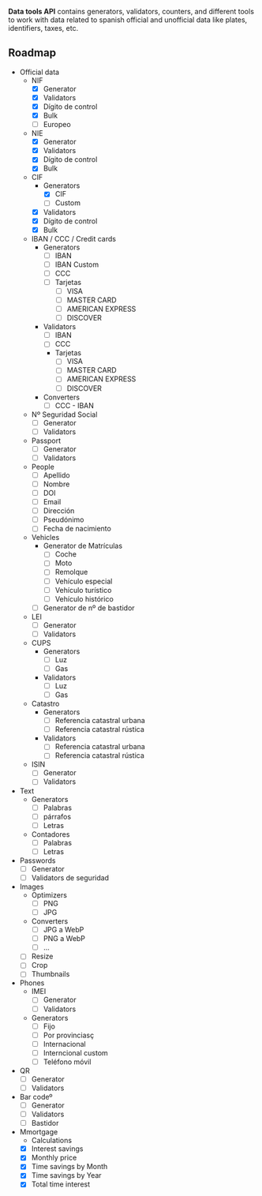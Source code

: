 **Data tools API** contains generators, validators, counters, and different tools to work with data related to spanish official and unofficial data like plates, identifiers, taxes, etc.

## Roadmap

- Official data
	- NIF
		- [x] Generator
		- [x] Validators
		- [x] Dígito de control
		- [x] Bulk
		- [ ] Europeo
	- NIE
		- [x] Generator
		- [x] Validators
		- [x] Dígito de control
		- [x] Bulk
	- CIF
		- Generators
			- [x] CIF
			- [ ] Custom
		- [x] Validators
		- [x] Dígito de control
		- [x] Bulk
	- IBAN / CCC / Credit cards
		- Generators
			- [ ] IBAN
			- [ ] IBAN Custom
			- [ ] CCC
			- [ ] Tarjetas
				- [ ] VISA
				- [ ] MASTER CARD
				- [ ] AMERICAN EXPRESS
				- [ ] DISCOVER
		- Validators
			- [ ] IBAN
			- [ ] CCC
			- Tarjetas
				- [ ] VISA 
				- [ ] MASTER CARD
				- [ ] AMERICAN EXPRESS
				- [ ] DISCOVER
		- Converters
			- [ ] CCC - IBAN 
	- Nº Seguridad Social
		- [ ] Generator
		- [ ] Validators
	- Passport
		- [ ] Generator
		- [ ] Validators
	- People
		- [ ] Apellido
		- [ ] Nombre
		- [ ] DOI
		- [ ] Email
		- [ ] Dirección
		- [ ] Pseudónimo
		- [ ] Fecha de nacimiento
	- Vehicles
		- Generator de Matrículas
			- [ ] Coche
			- [ ] Moto
			- [ ] Remolque
			- [ ] Vehículo especial
			- [ ] Vehículo turístico
			- [ ] Vehículo histórico
		- [ ] Generator de nº de bastidor
	- LEI
		- [ ] Generator
		- [ ] Validators
	- CUPS
		- Generators
			- [ ] Luz
			- [ ] Gas
		- Validators
			- [ ] Luz
			- [ ] Gas
	- Catastro
		- Generators
			- [ ] Referencia catastral urbana
			- [ ] Referencia catastral rústica
		- Validators
			- [ ] Referencia catastral urbana
			- [ ] Referencia catastral rústica
	- ISIN
		- [ ] Generator
		- [ ] Validators
- Text
	- Generators
		- [ ] Palabras
		- [ ] párrafos
		- [ ] Letras
	- Contadores
		- [ ] Palabras
		- [ ] Letras
- Passwords
	- [ ] Generator
	- [ ] Validators de seguridad
- Images
	- Optimizers
		- [ ] PNG
		- [ ] JPG
	- Converters
		- [ ] JPG a WebP
		- [ ] PNG a WebP
		- [ ] ...
	- [ ] Resize
	- [ ] Crop
	- [ ] Thumbnails
- Phones
	- IMEI
		- [ ] Generator
		- [ ] Validators
	- Generators
		- [ ] Fijo
		- [ ] Por provinciasç
		- [ ] Internacional
		- [ ] Interncional custom
		- [ ] Teléfono móvil
- QR
	- [ ] Generator
	- [ ] Validators
- Bar codeº
	- [ ] Generator
	- [ ] Validators
	- [ ] Bastidor 
- Mmortgage
    - Calculations
    - [x] Interest savings
    - [x] Monthly price
    - [x] Time savings by Month
    - [x] Time savings by Year
    - [x] Total time interest